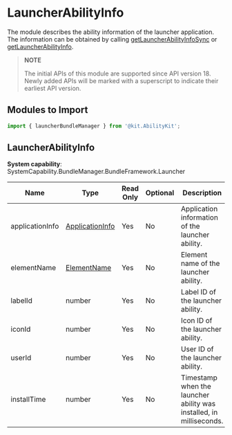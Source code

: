 # LauncherAbilityInfo

The module describes the ability information of the launcher application. The information can be obtained by calling [getLauncherAbilityInfoSync](js-apis-launcherBundleManager.md#launcherbundlemanagergetlauncherabilityinfosync18)<!--Del--> or [getLauncherAbilityInfo](js-apis-launcherBundleManager-sys.md#launcherbundlemanagergetlauncherabilityinfo9)<!--DelEnd-->.

> **NOTE**
>
> The initial APIs of this module are supported since API version 18. Newly added APIs will be marked with a superscript to indicate their earliest API version.

## Modules to Import

```ts
import { launcherBundleManager } from '@kit.AbilityKit';
```

## LauncherAbilityInfo

**System capability**: SystemCapability.BundleManager.BundleFramework.Launcher

| Name           | Type                                                       | Read Only| Optional| Description                                |
| --------------- | ----------------------------------------------------------- | ---- | ---- | ------------------------------------ |
| applicationInfo | [ApplicationInfo](js-apis-bundleManager-applicationInfo.md) | Yes  | No  | Application information of the launcher ability.|
| elementName     | [ElementName](js-apis-bundleManager-elementName.md)         | Yes  | No  | Element name of the launcher ability.   |
| labelId         | number                                                      | Yes  | No  | Label ID of the launcher ability.            |
| iconId          | number                                                      | Yes  | No  | Icon ID of the launcher ability.            |
| userId          | number                                                      | Yes  | No  | User ID of the launcher ability.            |
| installTime     | number                                                      | Yes  | No  | Timestamp when the launcher ability was installed, in milliseconds.|

